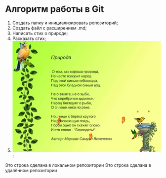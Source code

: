 # Алгоритм работы в Git

1) Создать папку и инициализировать репозиторий;
2) Создать файл с расширением .md;
3) Написать стих о природе;
4) Расказать стих;
5) ![Alt text](image.png);

Это строка сделана в локальном репозитории
Это строка сделана в удалённом репозитории
